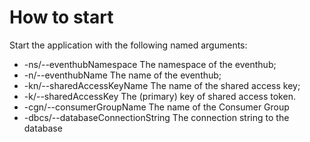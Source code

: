 ﻿# How to start

Start the application with the following named arguments: 

- -ns/--eventhubNamespace The namespace of the eventhub;
- -n/--eventhubName The name of the eventhub;
- -kn/--sharedAccessKeyName The name of the shared access key;
- -k/--sharedAccessKey The (primary) key of shared access token.
- -cgn/--consumerGroupName The name of the Consumer Group
- -dbcs/--databaseConnectionString The connection string to the database